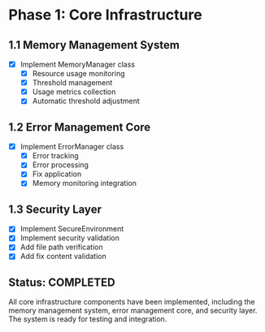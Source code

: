 # Phase 1: Core Infrastructure

## 1.1 Memory Management System
- [x] Implement MemoryManager class
  - [x] Resource usage monitoring
  - [x] Threshold management
  - [x] Usage metrics collection
  - [x] Automatic threshold adjustment

## 1.2 Error Management Core
- [x] Implement ErrorManager class
  - [x] Error tracking
  - [x] Error processing
  - [x] Fix application
  - [x] Memory monitoring integration

## 1.3 Security Layer
- [x] Implement SecureEnvironment
- [x] Implement security validation
- [x] Add file path verification
- [x] Add fix content validation

## Status: COMPLETED
All core infrastructure components have been implemented, including the memory management system, error management core, and security layer. The system is ready for testing and integration.
